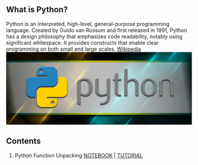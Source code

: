## What is Python?
Python is an interpreted, high-level, general-purpose programming language. Created by Guido van Rossum and first released in 1991, Python has a design philosophy that emphasizes code readability, notably using significant whitespace. It provides constructs that enable clear programming on both small and large scales. [Wikipedia](https://en.wikipedia.org/wiki/Python_(programming_language))
![python image](images/python.jpg)

## Contents
1. Python Function Unpacking [NOTEBOOK](notebook/Python_Function_Unpacking.ipynb) | [TUTORIAL](notebook/Python_Function_Unpacking.html)
